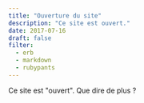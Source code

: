 ```yaml
---
title: "Ouverture du site"
description: "Ce site est ouvert."
date: 2017-07-16
draft: false
filter:
  - erb
  - markdown
  - rubypants
---
```


Ce site est "ouvert". Que dire de plus ?
